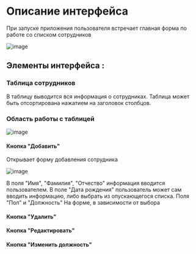 # Описание интерфейса

При запуске приложения пользователя встречает главная форма по работе со спиcком сотрудников

![image](https://user-images.githubusercontent.com/57617013/172144937-6b69aec7-99a0-4eaf-b8e4-4bd59dffbc05.png)

## Элементы интерфейса :

### Таблица сотрудников
В таблицу выводится вся информация о сотрудниках. Таблица может быть отсортирована нажатием на заголовок столбцов.

### Область работы с таблицей

![image](https://user-images.githubusercontent.com/57617013/172148587-b1b1dde3-5069-4c35-9382-f4c4bb319d8e.png)

#### Кнопка "Добавить" 
Открывает форму добавления сотрудника

![image](https://user-images.githubusercontent.com/57617013/172150536-0c0abd0d-f526-40ac-9d20-1c43fae78e8e.png)

В поля "Имя", "Фамилия", "Отчество" информация вводится пользователем.
В поле "Дата рождения" пользователь может сам вводить информацию, либо выбрать из опускающегося списка.
Поля "Пол" и "Должность" 
На форме, в зависимости от выбора
#### Кнопка "Удалить"
#### Кнопка "Редактировать"
#### Кнопка "Изменить должность"
      
